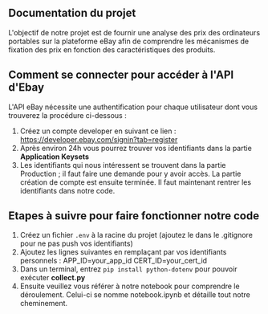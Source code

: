 ## **Documentation du projet**

L'objectif de notre projet est de fournir une analyse des prix des ordinateurs portables sur la plateforme eBay afin de comprendre les mécanismes de fixation des prix en fonction des caractéristiques des produits. 

## Comment se connecter pour accéder à l'API d'Ebay
L'API eBay nécessite une authentification pour chaque utilisateur dont vous trouverez la procédure ci-dessous : 
1. Créez un compte developer en suivant ce lien : https://developer.ebay.com/signin?tab=register
2. Après environ 24h vous pourrez trouver vos identifiants dans la partie **Application Keysets** 
3. Les identifiants qui nous intéressent se trouvent dans la partie Production ; il faut faire une demande pour y avoir accès. 
La partie création de compte est ensuite terminée. Il faut maintenant rentrer les identifiants dans notre code. 

## Etapes à suivre pour faire fonctionner notre code
1. Créez un fichier `.env` à la racine du projet (ajoutez le dans le .gitignore pour ne pas push vos identifiants)
2. Ajoutez les lignes suivantes en remplaçant par vos identifiants personnels :
   APP_ID=your_app_id
   CERT_ID=your_cert_id
3. Dans un terminal, entrez `pip install python-dotenv` pour pouvoir exécuter **collect.py**
4. Ensuite veuillez vous référer à notre notebook pour comprendre le déroulement. Celui-ci se nomme notebook.ipynb et détaille tout notre cheminement. 
